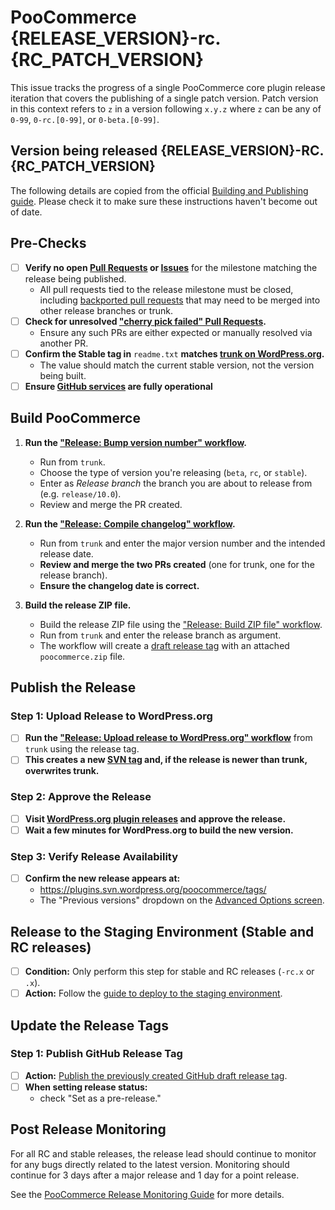 # PooCommerce {RELEASE_VERSION}-rc.{RC_PATCH_VERSION}

This issue tracks the progress of a single PooCommerce core plugin release iteration that covers the publishing of a single patch version. Patch version in this context refers to `z` in a version following `x.y.z` where `z` can be any of `0-99`, `0-rc.[0-99]`, or `0-beta.[0-99]`.

## Version being released {RELEASE_VERSION}-RC.{RC_PATCH_VERSION}

The following details are copied from the official [Building and Publishing guide](https://developer.poocommerce.com/docs/contribution/releases/building-and-publishing/). Please check it to make sure these instructions haven't become out of date.

## Pre-Checks

- [ ] **Verify no open [Pull Requests](https://github.com/poocommerce/poocommerce/pulls?q=is%3Aopen+is%3Apr) or [Issues](https://github.com/poocommerce/poocommerce/issues)** for the milestone matching the release being published.
    - All pull requests tied to the release milestone must be closed, including [backported pull requests](https://github.com/poocommerce/poocommerce/pulls?q=is%3Apr+label%3A%22type%3A+cherry-pick%22) that may need to be merged into other release branches or trunk.
- [ ] **Check for unresolved ["cherry pick failed" Pull Requests](https://github.com/poocommerce/poocommerce/pulls?q=is:pr+label:%22cherry+pick+failed%22).**
    - Ensure any such PRs are either expected or manually resolved via another PR.
- [ ] **Confirm the Stable tag in** `readme.txt` **matches [trunk on WordPress.org](https://plugins.trac.wordpress.org/browser/poocommerce/trunk/readme.txt#L7).**
    - The value should match the current stable version, not the version being built.
- [ ] **Ensure [GitHub services](https://www.githubstatus.com/) are fully operational**

## Build PooCommerce

1. **Run the ["Release: Bump version number" workflow](https://github.com/poocommerce/poocommerce/actions/workflows/release-bump-version.yml).**
   - Run from `trunk`.
   - Choose the type of version you're releasing (`beta`, `rc`, or `stable`).
   - Enter as *Release branch* the branch you are about to release from (e.g. `release/10.0`).
   - Review and merge the PR created.

2. **Run the ["Release: Compile changelog" workflow](https://github.com/poocommerce/poocommerce/actions/workflows/release-compile-changelog.yml).**
   - Run from `trunk` and enter the major version number and the intended release date.
   - **Review and merge the two PRs created** (one for trunk, one for the release branch).
   - **Ensure the changelog date is correct.**

3. **Build the release ZIP file.**
   - Build the release ZIP file using the ["Release: Build ZIP file" workflow](https://github.com/poocommerce/poocommerce/actions/workflows/release-build-zip-file.yml).
   - Run from `trunk` and enter the release branch as argument.
   - The workflow will create a [draft release tag](https://github.com/poocommerce/poocommerce/releases) with an attached `poocommerce.zip` file.

## Publish the Release

### Step 1: Upload Release to WordPress.org

- [ ] **Run the ["Release: Upload release to WordPress.org" workflow](https://github.com/poocommerce/poocommerce/actions/workflows/release-upload-to-wporg.yml)** from `trunk` using the release tag.
- [ ] **This creates a new [SVN tag](https://plugins.svn.wordpress.org/poocommerce/tags/) and, if the release is newer than trunk, overwrites trunk.**

### Step 2: Approve the Release

- [ ] **Visit [WordPress.org plugin releases](https://wordpress.org/plugins/developers/releases/) and approve the release.**
- [ ] **Wait a few minutes for WordPress.org to build the new version.**

### Step 3: Verify Release Availability

- [ ] **Confirm the new release appears at:**
    - <https://plugins.svn.wordpress.org/poocommerce/tags/>
    - The "Previous versions" dropdown on the [Advanced Options screen](https://wordpress.org/plugins/poocommerce/advanced/).

## Release to the Staging Environment (Stable and RC releases)

- [ ] **Condition:** Only perform this step for stable and RC releases (`-rc.x` or `.x`).
- [ ] **Action:** Follow the [guide to deploy to the staging environment](https://wp.me/PCYsg-18BQ).

## Update the Release Tags

### Step 1: Publish GitHub Release Tag

- [ ] **Action:** [Publish the previously created GitHub draft release tag](https://github.com/poocommerce/poocommerce/releases).
- [ ] **When setting release status:**
    - check "Set as a pre-release."

## Post Release Monitoring

For all RC and stable releases, the release lead should continue to monitor for any bugs directly related to the latest version. Monitoring should continue for 3 days after a major release and 1 day for a point release.

See the [PooCommerce Release Monitoring Guide](https://developer.poocommerce.com/docs/contribution/releases/monitoring/) for more details.

